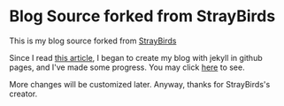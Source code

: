 Blog Source forked from StrayBirds
===

This is my blog source forked from [StrayBirds](https://github.com/minixalpha/StrayBirds)

Since I read [this article](http://blog.csdn.net/on_1y/article/details/19259435), I began to create
my blog with jekyll in github pages, and I've made some progress. You may click 
[here](https://baiwfg2.github.io) to see.

More changes will be customized later. Anyway, thanks for StrayBirds's creator.
